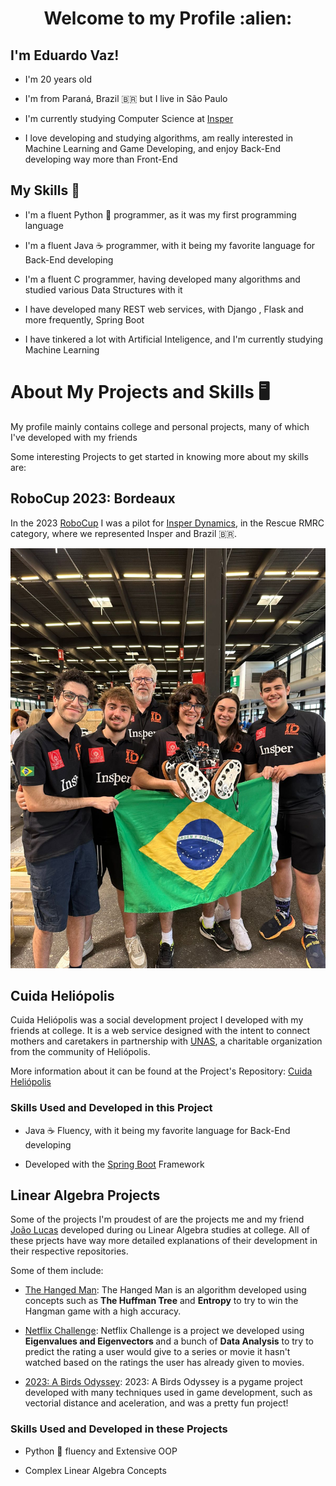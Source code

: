 <h1 align="center"> Welcome to my Profile :alien: </h1>

<h2>I'm Eduardo Vaz!</h2>

- I'm 20 years old

- I'm from Paraná, Brazil 🇧🇷 but I live in São Paulo

- I'm currently studying Computer Science at [Insper](https://www.insper.edu.br/)

- I love developing and studying algorithms, am really interested in Machine Learning and Game Developing, and enjoy Back-End developing way more than Front-End

<h2>My Skills 🧠</h2>

- I'm a fluent Python 🐍 programmer, as it was my first programming language

- I'm a fluent Java ☕ programmer, with it being my favorite language for Back-End developing

- I'm a fluent C programmer, having developed many algorithms and studied various Data Structures with it

- I have developed many REST web services, with Django , Flask and more frequently, Spring Boot

- I have tinkered a lot with Artificial Inteligence, and I'm currently studying Machine Learning


<h1> About My Projects and Skills 🖥️</h1>

My profile mainly contains college and personal projects, many of which I've developed with my friends

Some interesting Projects to get started in knowing more about my skills are:

<h2> RoboCup 2023: Bordeaux</h2>

In the 2023 [RoboCup](https://www.robocup.org/) I was a pilot for [Insper Dynamics](https://www.linkedin.com/company/insper-dynamics/?viewAsMember=true), in the Rescue RMRC category, where we represented Insper and Brazil 🇧🇷.

![Robocup](robocup.jpeg)

<h2> Cuida Heliópolis </h2>

Cuida Heliópolis was a social development project I developed with my friends at college. 
It is a web service designed with the intent to connect mothers and caretakers in partnership with [UNAS](https://www.unas.org.br/), a charitable organization from the community of Heliópolis.


More information about it can be found at the Project's Repository: [Cuida Heliópolis](https://github.com/Isabelleatt/Cuida-Heliopolis-Backend)

<h3>Skills Used and Developed in this Project</h3>

- Java ☕ Fluency, with it being my favorite language for Back-End developing

- Developed with the [Spring Boot](https://spring.io/projects/spring-boot) Framework

<h2> Linear Algebra Projects</h2>

Some of the projects I'm proudest of are the projects me and my friend [João Lucas](https://github.com/JoaoLucasMBC) developed during ou Linear Algebra studies at college.
All of these prjects have way more detailed explanations of their development in their respective repositories.

Some of them include:

- [The Hanged Man](https://github.com/EduardoMVAz/The_Hanged_Man): The Hanged Man is an algorithm developed using concepts such as <b>The Huffman Tree</b> and <b>Entropy</b> to try to win the Hangman game with a high accuracy.
 
- [Netflix Challenge](https://github.com/EduardoMVAz/Netflix_Challenge): Netflix Challenge is a project we developed using <b> Eigenvalues and Eigenvectors </b> and a bunch of <b>Data Analysis</b> to try to predict the rating a user would give to a series or movie it hasn't watched based on the ratings the user has already given to movies.

- [2023: A Birds Odyssey](https://github.com/EduardoMVAz/2023_a_birds_odyssey): 2023: A Birds Odyssey is a pygame project developed with many techniques used in game development, such as vectorial distance and aceleration, and was a pretty fun project!

<h3>Skills Used and Developed in these Projects</h3>

- Python 🐍 fluency and Extensive OOP

- Complex Linear Algebra Concepts

